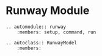 # Runway Module

```eval_rst
.. automodule:: runway
    :members: setup, command, run

.. autoclass:: RunwayModel
    :members:
```
